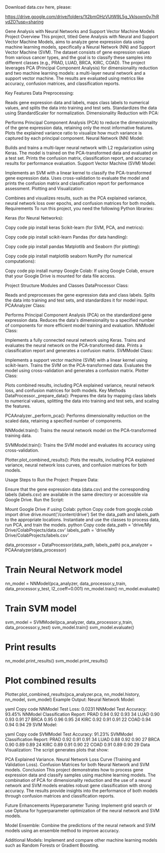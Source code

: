 Download data.csv here, please:

https://drive.google.com/drive/folders/1t2bmOHzVUtW9L5g_Vklsoxm0y7hRvdZO?usp=sharing

Gene Analysis with Neural Networks and Support Vector Machine Models
Project Overview
This project, titled Gene Analysis with Neural and Support Vector Machine Models, aims to analyze gene expression data using machine learning models, specifically a Neural Network (NN) and Support Vector Machine (SVM). The dataset consists of gene expression values from various cancer types, and the goal is to classify these samples into different classes (e.g., PRAD, LUAD, BRCA, KIRC, COAD). The project leverages PCA (Principal Component Analysis) for dimensionality reduction and two machine learning models: a multi-layer neural network and a support vector machine. The results are evaluated using metrics like accuracy, confusion matrices, and classification reports.

Key Features
Data Preprocessing:

Reads gene expression data and labels, maps class labels to numerical values, and splits the data into training and test sets.
Standardizes the data using StandardScaler for normalization.
Dimensionality Reduction with PCA:

Performs Principal Component Analysis (PCA) to reduce the dimensionality of the gene expression data, retaining only the most informative features.
Plots the explained variance ratio to visualize how much variance is captured by each principal component.
Neural Network (NN) Model:

Builds and trains a multi-layer neural network with L2 regularization using Keras.
The model is trained on the PCA-transformed data and evaluated on a test set.
Prints the confusion matrix, classification report, and accuracy results for performance evaluation.
Support Vector Machine (SVM) Model:

Implements an SVM with a linear kernel to classify the PCA-transformed gene expression data.
Uses cross-validation to evaluate the model and prints the confusion matrix and classification report for performance assessment.
Plotting and Visualization:

Combines and visualizes results, such as the PCA explained variance, neural network loss over epochs, and confusion matrices for both models.
Requirements
To run this project, you need the following Python libraries:

Keras (for Neural Networks):

Copy code
pip install keras
Scikit-learn (for SVM, PCA, and metrics):

Copy code
pip install scikit-learn
Pandas (for data handling):

Copy code
pip install pandas
Matplotlib and Seaborn (for plotting):

Copy code
pip install matplotlib seaborn
NumPy (for numerical computations):

Copy code
pip install numpy
Google Colab: If using Google Colab, ensure that your Google Drive is mounted for data file access.

Project Structure
Modules and Classes
DataProcessor Class:

Reads and preprocesses the gene expression data and class labels.
Splits the data into training and test sets, and standardizes it for model input.
PCAAnalyzer Class:

Performs Principal Component Analysis (PCA) on the standardized gene expression data.
Reduces the data's dimensionality to a specified number of components for more efficient model training and evaluation.
NNModel Class:

Implements a fully connected neural network using Keras.
Trains and evaluates the neural network on the PCA-transformed data.
Prints a classification report and generates a confusion matrix.
SVMModel Class:

Implements a support vector machine (SVM) with a linear kernel using scikit-learn.
Trains the SVM on the PCA-transformed data.
Evaluates the model using cross-validation and generates a confusion matrix.
Plotter Class:

Plots combined results, including PCA explained variance, neural network loss, and confusion matrices for both models.
Key Methods
DataProcessor._prepare_data(): Prepares the data by mapping class labels to numerical values, splitting the data into training and test sets, and scaling the features.

PCAAnalyzer._perform_pca(): Performs dimensionality reduction on the scaled data, retaining a specified number of components.

NNModel.train(): Trains the neural network model on the PCA-transformed training data.

SVMModel.train(): Trains the SVM model and evaluates its accuracy using cross-validation.

Plotter.plot_combined_results(): Plots the results, including PCA explained variance, neural network loss curves, and confusion matrices for both models.

Usage
Steps to Run the Project:
Prepare Data:

Ensure that the gene expression data (data.csv) and the corresponding labels (labels.csv) are available in the same directory or accessible via Google Drive.
Run the Script:

Mount Google Drive if using Colab:
python
Copy code
from google.colab import drive
drive.mount('/content/drive')
Set the data_path and labels_path to the appropriate locations.
Instantiate and use the classes to process data, run PCA, and train the models.
python
Copy code
data_path = 'drive/My Drive/ColabProjects/data.csv'
labels_path = 'drive/My Drive/ColabProjects/labels.csv'

data_processor = DataProcessor(data_path, labels_path)
pca_analyzer = PCAAnalyzer(data_processor)

# Train Neural Network model
nn_model = NNModel(pca_analyzer, data_processor.y_train, data_processor.y_test, l2_coeff=0.001)
nn_model.train()
nn_model.evaluate()

# Train SVM model
svm_model = SVMModel(pca_analyzer, data_processor.y_train, data_processor.y_test)
svm_model.train()
svm_model.evaluate()

# Print results
nn_model.print_results()
svm_model.print_results()

# Plot combined results
Plotter.plot_combined_results(pca_analyzer.pca, nn_model.history, nn_model, svm_model)
Example Output:
Neural Network Model:

yaml
Copy code
NNModel Test Loss: 0.0231
NNModel Test Accuracy: 93.45%
NNModel Classification Report:
  PRAD      0.94    0.92    0.93       34
  LUAD      0.90    0.93    0.91       27
  BRCA      0.95    0.96    0.95       24
  KIRC      0.92    0.91    0.91       22
  COAD      0.94    0.94    0.94       29
SVM Model:

yaml
Copy code
SVMModel Test Accuracy: 91.23%
SVMModel Classification Report:
  PRAD      0.92    0.91    0.91       34
  LUAD      0.88    0.92    0.90       27
  BRCA      0.90    0.89    0.89       24
  KIRC      0.89    0.91    0.90       22
  COAD      0.91    0.89    0.90       29
Data Visualization:
The script generates plots that show:

PCA Explained Variance.
Neural Network Loss Curve (Training and Validation Loss).
Confusion Matrices for both Neural Network and SVM models.
Conclusion
This project demonstrates how to process gene expression data and classify samples using machine learning models. The combination of PCA for dimensionality reduction and the use of a neural network and SVM models enables robust gene classification with strong accuracy. The results provide insights into the performance of both models through confusion matrices and classification reports.

Future Enhancements
Hyperparameter Tuning: Implement grid search or use Optuna for hyperparameter optimization of the neural network and SVM models.

Model Ensemble: Combine the predictions of the neural network and SVM models using an ensemble method to improve accuracy.

Additional Models: Implement and compare other machine learning models such as Random Forests or Gradient Boosting.
